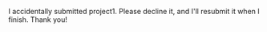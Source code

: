 I accidentally submitted project1. Please decline it, and I'll resubmit it when I finish. Thank you!
